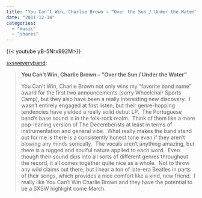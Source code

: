 ```yaml
---
title: "You Can’t Win, Charlie Brown – “Over the Sun / Under the Water”"
date: "2011-12-14"
categories:
  - "music"
  - "shares"
---
```


<div style="width: 70vw;">{{< youtube yB-5Nrx992M>}}</div>

[sxsweveryband](http://operationeveryband.com/post/13696340206):

> **You Can’t Win, Charlie Brown – “Over the Sun / Under the Water”**
>
> You Can’t Win, Charlie Brown not only wins my “favorite band name” award for the first two announcements (sorry Wheelchair Sports Camp), but they also have been a really interesting new discovery.  I wasn’t entirely engaged at first listen, but their genre-hopping tendencies have yielded a really solid debut LP.  The Portuguese band’s base sound is in the folk-rock realm.  Think of them like a more pop-leaning version of The Decemberists at least in terms of instrumentation and general vibe.  What really makes the band stand out for me is there is a consistently honest tone even if they aren’t blowing any minds sonically.  The vocals aren’t anything amazing, but there is a rugged and soulful nature applied to each word.  Even though their sound dips into all sorts of different genres throughout the record, it all comes together quite nice as a whole.  Not to throw any wild claims out there, but I hear a ton of late-era Beatles in parts of their songs, which provides a nice comfort like a kind, new friend.  I really like You Can’t Win Charlie Brown and they have the potential to be a SXSW highlight come March.
